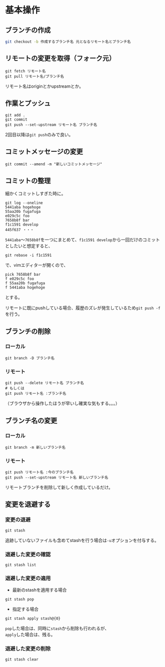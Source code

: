 # 基本操作

## ブランチの作成

```bash
git checkout -b 作成するブランチ名 元となるリモート名とブランチ名
```

## リモートの変更を取得（フォーク元）

```text
git fetch リモート名
git pull リモート名/ブランチ名
```

リモート名はoriginとかupstreamとか。

## 作業とプッシュ

```text
git add .
git commit
git push --set-upstream リモート名 ブランチ名
```

2回目以降は`git push`のみで良い。

## コミットメッセージの変更

```text
git commit --amend -m "新しいコミットメッセージ"
```

## コミットの整理

細かくコミットしすぎた時に。

```text
git log --oneline
5441aba hogehoge
55aa20b fugafuga
e029c5c foo
7658b8f bar
f1c1591 develop
445f637 ・・・
```

`5441aba`〜`7658b8f`を一つにまとめて、`f1c1591 develop`から一回だけのコミットとしたいと想定すると、

```text
git rebase -i f1c1591
```

で、vimエディターが開くので、

```text
pick 7658b8f bar
f e029c5c foo
f 55aa20b fugafuga
f 5441aba hogehoge
```

とする。

リモートに既にpushしている場合、履歴のズレが発生しているため`git push -f`を行う。

## ブランチの削除

### ローカル

```text
git branch -D ブランチ名
```

### リモート

```text
git push --delete リモート名 ブランチ名
# もしくは
git push リモート名 :ブランチ名
```

（ブラウザから操作したほうが早いし確実な気もする。。。）

## ブランチ名の変更

### ローカル

```text
git branch -m 新しいブランチ名
```

### リモート

```text
git push リモート名 :今のブランチ名
git push --set-upstream リモート名 新しいブランチ名
```

リモートブランチを削除して新しく作成しているだけ。

## 変更を退避する

### 変更の退避

```text
git stash
```

追跡していないファイルも含めてstashを行う場合は`-u`オプションを付与する。

### 退避した変更の確認

```text
git stash list
```

### 退避した変更の適用

* 最新のstashを適用する場合

```text
git stash pop
```

* 指定する場合

```text
git stash apply stash@{0}
```

`pop`した場合は、同時に`stash`から削除も行われるが、  
`apply`した場合は、残る。

### 退避した変更の削除

```text
git stash clear
```

